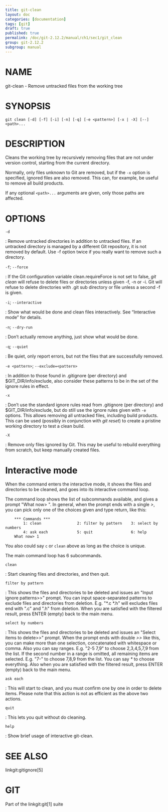 ```yaml
---
title: git-clean
layout: doc
categories: [documentation]
tags: [git]
draft: true
published: true
permalink: /doc/git-2.12.2/manual/ch1/sec1/git_clean
group: git-2.12.2
subgroup: manual
---
```


NAME
====

git-clean - Remove untracked files from the working tree

SYNOPSIS
========

    git clean [-d] [-f] [-i] [-n] [-q] [-e <pattern>] [-x | -X] [--] <path>...

DESCRIPTION
===========

Cleans the working tree by recursively removing files that are not under version control, starting from the current directory.

Normally, only files unknown to Git are removed, but if the `-x` option is specified, ignored files are also removed. This can, for example, be useful to remove all build products.

If any optional `<path>...` arguments are given, only those paths are affected.

OPTIONS
=======

`-d`

:   Remove untracked directories in addition to untracked files. If an untracked directory is managed by a different Git repository, it is not removed by default. Use -f option twice if you really want to remove such a directory.

`-f`; `--force`

:   If the Git configuration variable clean.requireForce is not set to false, *git clean* will refuse to delete files or directories unless given -f, -n or -i. Git will refuse to delete directories with .git sub directory or file unless a second -f is given.

`-i`; `--interactive`

:   Show what would be done and clean files interactively. See “Interactive mode” for details.

`-n`; `--dry-run`

:   Don’t actually remove anything, just show what would be done.

`-q`; `--quiet`

:   Be quiet, only report errors, but not the files that are successfully removed.

`-e <pattern>`; `--exclude=<pattern>`

:   In addition to those found in .gitignore (per directory) and $GIT\_DIR/info/exclude, also consider these patterns to be in the set of the ignore rules in effect.

`-x`

:   Don’t use the standard ignore rules read from .gitignore (per directory) and $GIT\_DIR/info/exclude, but do still use the ignore rules given with `-e` options. This allows removing all untracked files, including build products. This can be used (possibly in conjunction with *git reset*) to create a pristine working directory to test a clean build.

`-X`

:   Remove only files ignored by Git. This may be useful to rebuild everything from scratch, but keep manually created files.

Interactive mode
================

When the command enters the interactive mode, it shows the files and directories to be cleaned, and goes into its interactive command loop.

The command loop shows the list of subcommands available, and gives a prompt "What now&gt; ". In general, when the prompt ends with a single *&gt;*, you can pick only one of the choices given and type return, like this:

        *** Commands ***
            1: clean                2: filter by pattern    3: select by numbers
            4: ask each             5: quit                 6: help
        What now> 1

You also could say `c` or `clean` above as long as the choice is unique.

The main command loop has 6 subcommands.

`clean`

:   Start cleaning files and directories, and then quit.

`filter by pattern`

:   This shows the files and directories to be deleted and issues an "Input ignore patterns&gt;&gt;" prompt. You can input space-separated patterns to exclude files and directories from deletion. E.g. "\*.c \*.h" will excludes files end with ".c" and ".h" from deletion. When you are satisfied with the filtered result, press ENTER (empty) back to the main menu.

`select by numbers`

:   This shows the files and directories to be deleted and issues an "Select items to delete&gt;&gt;" prompt. When the prompt ends with double *&gt;&gt;* like this, you can make more than one selection, concatenated with whitespace or comma. Also you can say ranges. E.g. "2-5 7,9" to choose 2,3,4,5,7,9 from the list. If the second number in a range is omitted, all remaining items are selected. E.g. "7-" to choose 7,8,9 from the list. You can say *\** to choose everything. Also when you are satisfied with the filtered result, press ENTER (empty) back to the main menu.

`ask each`

:   This will start to clean, and you must confirm one by one in order to delete items. Please note that this action is not as efficient as the above two actions.

`quit`

:   This lets you quit without do cleaning.

`help`

:   Show brief usage of interactive git-clean.

SEE ALSO
========

linkgit:gitignore\[5\]

GIT
===

Part of the linkgit:git\[1\] suite
